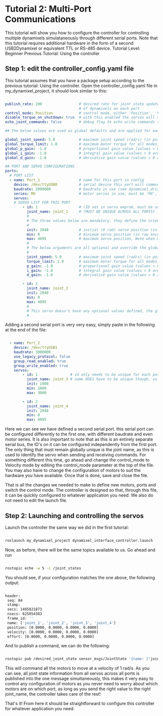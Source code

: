 # Tutorial 2: Multi-Port Communications

This tutorial will show you how to configure the controller for controlling multiple dynamixels simulataneously through different serial ports. Note that this tutorial requires additional hardware in the form of a second USB2Dynamixel or equivalent TTL or RS-485 device.
Tutorial Level: Beginner
Previous Tutorial: Using the controller

## Step 1: edit the controller_config.yaml file

This tutorial assumes that you have a package setup according to the previous tutorial: Using the controller. Open the controller_config.yaml file in my_dynamixel_project, it should look similar to this:

```yaml

publish_rate: 200                 # desired rate for joint state updates. actual rate may be less depending on number
                                  # of dynamixels on each port
control_mode: Position            # control mode, either 'Position', 'Velocity', or 'Torque'
disable_torque_on_shutdown: true  # with this enabled the servos will switch off when the controller closes
echo_joint_commands: false        # debug flag to echo write commands sent to the controller, useful for measuring write rates

## The below values are used as global defaults and are applied for each servo unless overridden in the entry for the servo below

global_joint_speed: 5.0           # maximum joint speed (rad/s) (in position or velocity control)
global_torque_limit: 1.0          # maximum motor torque for all modes, given as a fraction of rated max (0-1)
global_p_gain: -1.0               # proportional gain value (values > 0 are set, -1.0 indicates to leave on default)
global_i_gain: -1.0               # integral gain value (values > 0 are set, -1.0 indicates to leave on default)
global_d_gain: -1.0               # derivative gain value (values > 0 are set, -1.0 indicates to leave on default)

## PORT AND SERVO CONFIGURATIONS
ports:
  # PORT LIST
  - name: Port_1                  # name for this port in config
    device: /dev/ttyUSB0          # serial device this port will communicate on
    baudrate: 2000000             # baudrate in use (see dynamixel_driver.h for valid values)
    series: MX                    # motor series in use, must be 'MX', 'XM', or 'PRO'
    servos:
    # SERVO LIST FOR THIS PORT
        - id: 1                   # (ID set in servo eeprom, must be unique on this port)
          joint_name: joint_1     # (MUST BE UNIQUE ACROSS ALL PORTS)
          #
          # The three values below are mandatory, they define the orientation and zeroing of the dynamixel:
          #
          init: 2048              # initial (0 rad) servo position (in raw encoder count)
          min: 0                  # minimum servo position (in raw encoder count)
          max: 4095               # maximum servo position, Note when MIN > MAX ROTATION IS REVERSED
          #
          # The below arguments are all optional and override the global values:
          #
          joint_speed: 5.0        # maximum joint speed (rad/s) (in position or velocity control)
          torque_limit: 1.0       # maximum motor torque for all modes, given as a fraction of rated max (0-1)
          p_gain: -1.0            # proportional gain value (values > 0 are set, -1.0 indicates to leave on default)
          i_gain: -1.0            # integral gain value (values > 0 are set, -1.0 indicates to leave on default)
          d_gain: -1.0            # derivative gain value (values > 0 are set, -1.0 indicates to leave on default)

        - id: 2
          joint_name: joint_2
          init: 2048
          min: 0
          max: 4095
          #
          # This servo doesn't have any optional values defined, the global defaults will be used
          #

```

Adding a second serial port is very very easy, simply paste in the following at the end of the file:

```yaml

  - name: Port_2
    device: /dev/ttyUSB1
    baudrate: 3000000
    use_legacy_protocol: false
    group_read_enabled: true
    group_write_enabled: true
    servos:
        - id: 1               # id only needs to be unique for each port and so id 1 can be reused here
          joint_name: joint_3 # name DOES have to be unique though, so we continue the naming scheme
          init: 1000
          min: 1000
          max: 3000

        - id: 2
          joint_name: joint_4
          init: 2048
          min: 0
          max: 4095

```

Here we can see we have defined a second serial port. this serial port can be configured differently to the first one, with different baudrate and even motor series. It is also important to note that as this is an entirely separate serial bus, the ID's on it can be configured independently from the first port. The only thing that must remain globally unique is the joint name, as this is used to identify the servo when sending and receiving commands. For something different this time, go ahead and change the control_mode to Velocity mode by editing the control_mode parameter at the top of the file. You may also have to change the configuration of motors to suit the hardware you have available. Once that is done, save and close the file.

That is all the changes we needed to make to define new motors, ports and switch the control mode. The controller is designed so that, through this file, it can be quickly configured to whatever application you need. We also do not need to edit the launch file.

## Step 2: Launching and controlling the servos

Launch the controller the same way we did in the first tutorial:

```bash

roslaunch my_dynamixel_project dynamixel_interface_controller.launch

```

Now, as before, there will be the same topics available to us. Go ahead and run

```bash

rostopic echo -w 5 -c /joint_states

```

You should see, if your configuration matches the one above, the following output:

```bash

header:
 seq: 84
 stamp:
 secs: 1485821873
 nsecs: 625054383
 frame_id: ''
 name: ['joint_1', 'joint_2', 'joint_3', 'joint_4']
 position: [0.0000, 0.0000, 0.0000, 0.0000]
 velocity: [0.0000, 0.0000, 0.0000, 0.0000]
 effort: [0.0000, 0.0000, 0.0000, 0.0000]

```

And to publish a command, we can do the following:

```bash

rostopic pub /desired_joint_state sensor_msgs/JointState '{name: ['joint_1', 'joint_2', 'joint_3', 'joint_4'], velocity: [1.0, 1.0, 1.0, 1.0]}' --once

```

This will command all the motors to move at a velocity of 1 rad/s. As you can see, all joint state information from all servos across all ports is published into the one message simultaneously, this makes it very easy to control any configuration of motors as you never need to worry about which motors are on which port, as long as you send the right value to the right joint_name, the controller takes care of the rest!

That's it! From here it should be straightforward to configure this controller for whatever application you need.
